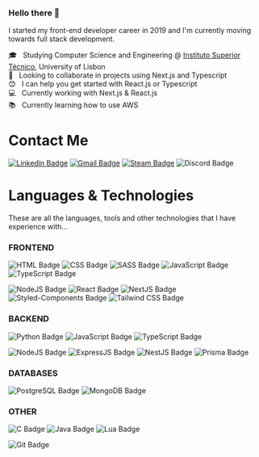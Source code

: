 ### Hello there 👋
I started my front-end developer career in 2019 and I'm currently moving towards full stack development.

 :mortar_board:  &nbsp; Studying Computer Science and Engineering @ [Instituto Superior Técnico](https://tecnico.ulisboa.pt/), University of Lisbon
 <br/> :purple_heart: &nbsp; Looking to collaborate in projects using Next.js and Typescript
 <br/> :blush: &nbsp; I can help you get started with React.js or Typescript
 <br/> :computer: &nbsp; Currently working with Next.js & React.js
 <br/> :books:  &nbsp; Currently learning how to use AWS
 
 # Contact Me
 
[![Linkedin Badge](https://img.shields.io/badge/Rui%20Maciel-0077B5?style=for-the-badge&logo=linkedin&logoColor=white)](https://www.linkedin.com/in/ruigmaciel/) 
[![Gmail Badge](https://img.shields.io/badge/ruigouveiamaciel@gmail.com-D14836?style=for-the-badge&logo=gmail&logoColor=white)](mailto:ruigouveiamaciel@gmail.com)
[![Steam Badge](https://img.shields.io/badge/SmOkEwOw-000000?style=for-the-badge&logo=steam&logoColor=white)](https://steamcommunity.com/id/SmOkEwOw/)
![Discord Badge](https://img.shields.io/badge/SmOkEwOw%230398-7289DA?style=for-the-badge&logo=discord&logoColor=white)

# Languages & Technologies

These are all the languages, tools and other technologies that I have experience with...

### FRONTEND

![HTML Badge](https://img.shields.io/badge/HTML-239120?style=for-the-badge&logo=html5&logoColor=white)
![CSS Badge](https://img.shields.io/badge/CSS-239120?&style=for-the-badge&logo=css3&logoColor=white)
![SASS Badge](https://img.shields.io/badge/Sass-CC6699?style=for-the-badge&logo=sass&logoColor=white)
![JavaScript Badge](https://img.shields.io/badge/JavaScript-F7DF1E?style=for-the-badge&logo=javascript&logoColor=black)
![TypeScript Badge](https://img.shields.io/badge/TypeScript-007ACC?style=for-the-badge&logo=typescript&logoColor=white)

![NodeJS Badge](https://img.shields.io/badge/Node.js-43853D?style=for-the-badge&logo=node.js&logoColor=white)
![React Badge](https://img.shields.io/badge/React-20232A?style=for-the-badge&logo=react&logoColor=61DAFB)
![NextJS Badge](https://img.shields.io/badge/Next.js-20232A?style=for-the-badge&logoColor=61DAFB)
![Styled-Components Badge](https://img.shields.io/badge/styled--components-DB7093?style=for-the-badge&logo=styled-components&logoColor=white)
![Tailwind CSS Badge](https://img.shields.io/badge/Tailwind_CSS-38B2AC?style=for-the-badge&logo=tailwind-css&logoColor=white)

### BACKEND

![Python Badge](https://img.shields.io/badge/Python-3776AB?style=for-the-badge&logo=python&logoColor=white)
![JavaScript Badge](https://img.shields.io/badge/JavaScript-F7DF1E?style=for-the-badge&logo=javascript&logoColor=black)
![TypeScript Badge](https://img.shields.io/badge/TypeScript-007ACC?style=for-the-badge&logo=typescript&logoColor=white)

![NodeJS Badge](https://img.shields.io/badge/Node.js-43853D?style=for-the-badge&logo=node.js&logoColor=white)
![ExpressJS Badge](https://img.shields.io/badge/Express.js-404D59?style=for-the-badge)
![NestJS Badge](https://img.shields.io/badge/NestJS-404D59?style=for-the-badge)
![Prisma Badge](https://img.shields.io/badge/Prisma-3982CE?style=for-the-badge&logo=Prisma&logoColor=white)

### DATABASES

![PostgreSQL Badge](https://img.shields.io/badge/PostgreSQL-316192?style=for-the-badge&logo=postgresql&logoColor=white)
![MongoDB Badge](https://img.shields.io/badge/MongoDB-4EA94B?style=for-the-badge&logo=mongodb&logoColor=white)

### OTHER

![C Badge](https://img.shields.io/badge/C-00599C?style=for-the-badge&logo=c&logoColor=white)
![Java Badge](https://img.shields.io/badge/Java-ED8B00?style=for-the-badge&logo=java&logoColor=white)
![Lua Badge](https://img.shields.io/badge/Lua-2C2D72?style=for-the-badge&logo=lua&logoColor=white)

![Git Badge](https://img.shields.io/badge/GIT-E44C30?style=for-the-badge&logo=git&logoColor=white)
